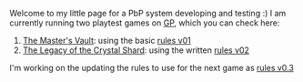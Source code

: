 Welcome to my little page for a PbP system developing and testing :)
I am currently running two playtest games on [GP](https://gamersplane.com/), which you can check here:  
  
  1) [The Master's Vault](https://github.com/CN3ves/System/test1.html): using the basic [rules v01](https://github.com/CN3ves/System/rules1.html)  
  2) [The Legacy of the Crystal Shard](https://github.com/CN3ves/System/test2.html): using the written [rules v02](https://github.com/CN3ves/System/rules2.html)  
    
I'm working on the updating the rules to use for the next game as [rules v0.3](https://github.com/CN3ves/System/rules3.html)
